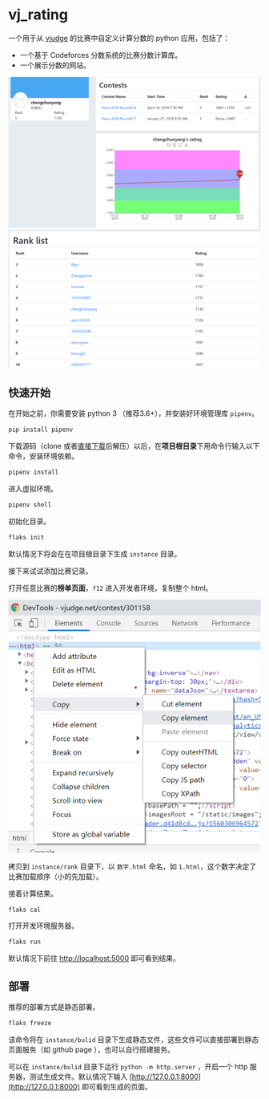 # vj_rating

一个用于从 [vjudge](https://vjudge.net) 的比赛中自定义计算分数的 python 应用，包括了：

- 一个基于 Codeforces 分数系统的比赛分数计算库。
- 一个展示分数的网站。

![user_page](docs/img/user_page.png)
![rank_list_page](docs/img/rank_list_page.png)

## 快速开始

在开始之前，你需要安装 python 3 （推荐3.6+），并安装好环境管理库 `pipenv`。

```sh
pip install pipenv
```

下载源码（clone 或者[直接下载](https://github.com/rosekc/vj_rating/archive/dev.zip)后解压）以后，在**项目根目录**下用命令行输入以下命令，安装环境依赖。

```sh
pipenv install
```

进入虚拟环境。

```sh
pipenv shell
```

初始化目录。

```sh
flaks init
```

默认情况下将会在在项目根目录下生成 `instance` 目录。

接下来试试添加比赛记录。

打开任意比赛的**榜单页面**，`f12` 进入开发者环境，复制整个 html。

![copy_html](docs/img/copy_html.png)

拷贝到 `instance/rank` 目录下，以 `数字.html` 命名，如 `1.html`，这个数字决定了比赛加载顺序（小的先加载）。

接着计算结果。

```sh
flaks cal
```

打开开发环境服务器。

```sh
flaks run
```

默认情况下前往 [http://localhost:5000](http://localhost:5000) 即可看到结果。

## 部署

推荐的部署方式是静态部署。

```sh
flaks freeze
```

该命令将在 `instance/bulid` 目录下生成静态文件，这些文件可以直接部署到静态页面服务（如 github page ），也可以自行搭建服务。

可以在 `instance/bulid` 目录下运行 `python -m http.server` ，开启一个 http 服务器，测试生成文件。默认情况下输入 [http://127.0.0.1:8000](http://127.0.0.1:8000) 即可看到生成的页面。
